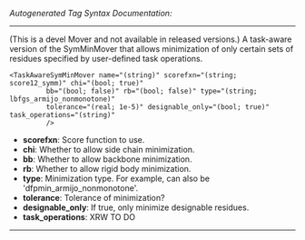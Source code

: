 _Autogenerated Tag Syntax Documentation:_

---
(This is a devel Mover and not available in released versions.) A task-aware version of the SymMinMover that allows minimization of only certain sets of residues specified by user-defined task operations.

```
<TaskAwareSymMinMover name="(string)" scorefxn="(string; score12_symm)" chi="(bool; true)"
         bb="(bool; false)" rb="(bool; false)" type="(string; lbfgs_armijo_nonmonotone)"
         tolerance="(real; 1e-5)" designable_only="(bool; true)" task_operations="(string)"
         />
```

-   **scorefxn**: Score function to use.
-   **chi**: Whether to allow side chain minimization.
-   **bb**: Whether to allow backbone minimization.
-   **rb**: Whether to allow rigid body minimization.
-   **type**: Minimization type. For example, can also be 'dfpmin_armijo_nonmonotone'.
-   **tolerance**: Tolerance of minimization?
-   **designable_only**: If true, only minimize designable residues.
-   **task_operations**: XRW TO DO

---
